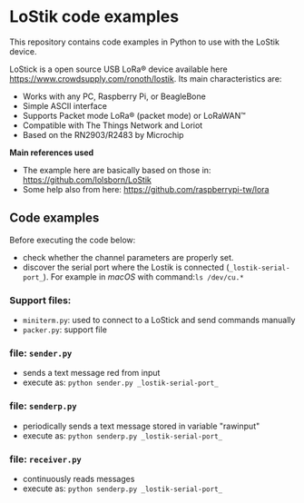 # LoStik code examples
This repository contains code examples in Python to use with the LoStik device.

LoStick is a open source USB LoRa® device available here https://www.crowdsupply.com/ronoth/lostik. Its main characteristics are:
* Works with any PC, Raspberry Pi, or BeagleBone
* Simple ASCII interface
* Supports Packet mode LoRa® (packet mode) or LoRaWAN™
* Compatible with The Things Network and Loriot
* Based on the RN2903/R2483 by Microchip

**Main references used**
* The example here are basically based on those in: https://github.com/lolsborn/LoStik
* Some help also from here: https://github.com/raspberrypi-tw/lora

## Code examples

Before executing the code below: 
* check whether the channel parameters are properly set.
* discover the serial port where the Lostik is connected (```_lostik-serial-port_```). 
For example in _macOS_ with command:```ls /dev/cu.*``` 

### Support files:
* ```miniterm.py```: used to connect to a LoStick and send commands manually
* ```packer.py```: support file

### file: ```sender.py```
- sends a text message red from input
- execute as: ```python sender.py _lostik-serial-port_```

### file: ```senderp.py```
- periodically sends a text message stored in variable "rawinput"
- execute as: ```python senderp.py _lostik-serial-port_```

### file: ```receiver.py```
- continuously reads messages
- execute as: ```python senderp.py _lostik-serial-port_```
